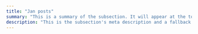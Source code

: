```yaml
---
title: "Jan posts"
summary: "This is a summary of the subsection. It will appear at the top of the page."
description: "This is the subsection's meta description and a fallback if no summary is added."
---
```

